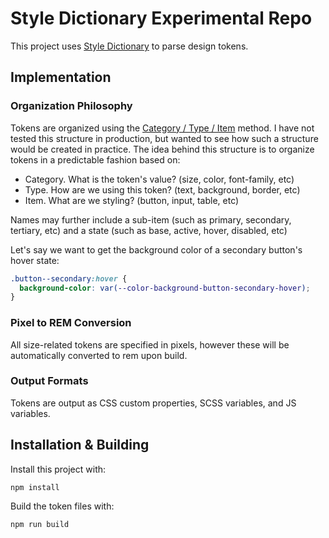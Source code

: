 # Style Dictionary Experimental Repo

This project uses
[Style Dictionary](https://amzn.github.io/style-dictionary/#/)
to parse design tokens.

## Implementation

### Organization Philosophy

Tokens are organized using the
[Category / Type / Item](https://amzn.github.io/style-dictionary/#/tokens?id=design-token-structure)
method. I have not tested this structure in production, but wanted to
see how such a structure would be created in practice. The idea
behind this structure is to organize tokens in a predictable fashion based on:

- Category. What is the token's value? (size, color, font-family, etc)
- Type. How are we using this token? (text, background, border, etc)
- Item. What are we styling? (button, input, table, etc)

Names may further include a sub-item (such as primary, secondary, tertiary, etc)
and a state (such as base, active, hover, disabled, etc)

Let's say we want to get the background color of a secondary button's hover state:

```css
.button--secondary:hover {
  background-color: var(--color-background-button-secondary-hover);
}
```

### Pixel to REM Conversion

All size-related tokens are specified in pixels, however these will
be automatically converted to rem upon build.

### Output Formats

Tokens are output as CSS custom properties, SCSS variables, and JS variables.

## Installation & Building

Install this project with:

```shell
npm install
```

Build the token files with:

```shell
npm run build
```
